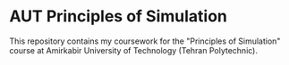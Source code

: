 # AUT Principles of Simulation

This repository contains my coursework for the "Principles of Simulation" course
at Amirkabir University of Technology (Tehran Polytechnic).

